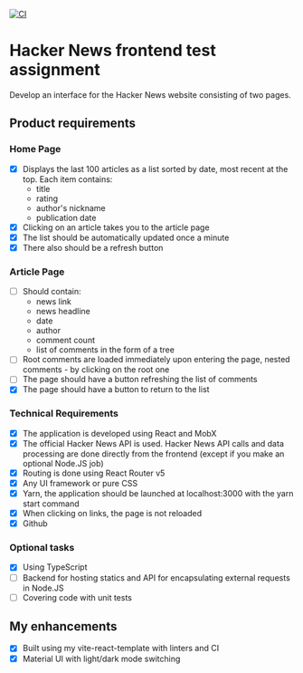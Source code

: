 [![CI](https://github.com/alex-kim-dev/hackernews-frontend/actions/workflows/ci.yml/badge.svg)](https://github.com/alex-kim-dev/hackernews-frontend/actions/workflows/ci.yml)

# Hacker News frontend test assignment

Develop an interface for the Hacker News website consisting of two pages.

## Product requirements

### Home Page

- [x] Displays the last 100 articles as a list sorted by date, most recent at the top. Each item contains:
  - title
  - rating
  - author's nickname
  - publication date
- [x] Clicking on an article takes you to the article page
- [x] The list should be automatically updated once a minute
- [x] There also should be a refresh button

### Article Page

- [ ] Should contain:
  - news link
  - news headline
  - date
  - author
  - comment count
  - list of comments in the form of a tree
- [ ] Root comments are loaded immediately upon entering the page, nested comments - by clicking on the root one
- [ ] The page should have a button refreshing the list of comments
- [x] The page should have a button to return to the list

### Technical Requirements

- [x] The application is developed using React and MobX
- [x] The official Hacker News API is used. Hacker News API calls and data processing are done directly from the frontend (except if you make an optional Node.JS job)
- [x] Routing is done using React Router v5
- [x] Any UI framework or pure CSS
- [x] Yarn, the application should be launched at localhost:3000 with the yarn start command
- [x] When clicking on links, the page is not reloaded
- [x] Github

### Optional tasks

- [x] Using TypeScript
- [ ] Backend for hosting statics and API for encapsulating external requests in Node.JS
- [ ] Covering code with unit tests

## My enhancements

- [x] Built using my vite-react-template with linters and CI
- [x] Material UI with light/dark mode switching
